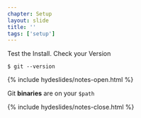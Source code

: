 ```yaml
---
chapter: Setup
layout: slide
title: ''
tags: ['setup']
---
```


Test the Install. Check your Version

	$ git --version


{% include hydeslides/notes-open.html %}

Git __binaries__ are on your `$path`

{% include hydeslides/notes-close.html %}